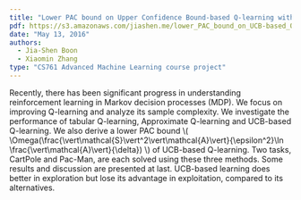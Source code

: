 ```yaml
---
title: "Lower PAC bound on Upper Confidence Bound-based Q-learning with examples"
pdf: https://s3.amazonaws.com/jiashen.me/lower_PAC_bound_on_UCB-based_Q-learning_with_examples.pdf
date: "May 13, 2016"
authors:
  - Jia-Shen Boon
  - Xiaomin Zhang
type: "CS761 Advanced Machine Learning course project"
---
```

Recently, there has been significant progress in understanding reinforcement learning in Markov decision processes (MDP). We focus on improving Q-learning and analyze its sample complexity. We investigate the performance of tabular Q-learning, Approximate Q-learning and UCB-based Q-learning. We also derive a lower PAC bound \\( \Omega(\frac{\vert\mathcal{S}\vert^2\vert\mathcal{A}\vert}{\epsilon^2}\ln \frac{\vert\mathcal{A}\vert}{\delta}) \\) of UCB-based Q-learning. Two tasks, CartPole and Pac-Man, are each solved using these three methods. Some results and discussion are presented at last. UCB-based learning does better in exploration but lose its advantage in exploitation, compared to its alternatives.
